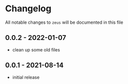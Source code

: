# Changelog

All notable changes to `zeus` will be documented in this file

## 0.0.2 - 2022-01-07

- clean up some old files

## 0.0.1 - 2021-08-14

- initial release